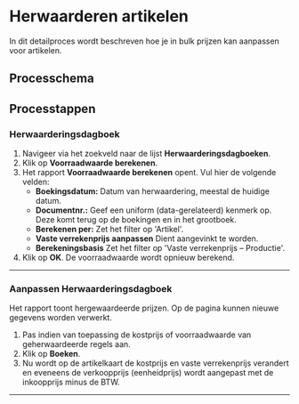 # Herwaarderen artikelen


In dit detailproces wordt beschreven hoe je in bulk prijzen kan aanpassen voor artikelen. 

## Processchema

## Processtappen

### Herwaarderingsdagboek

1. Navigeer via het zoekveld naar de lijst **Herwaarderingsdagboeken**.
2. Klik op  **Voorraadwaarde berekenen**.
3. Het rapport **Voorraadwaarde berekenen** opent. Vul hier de volgende velden:
	* **Boekingsdatum:** Datum van herwaardering, meestal de huidige datum.
	* **Documentnr.:** Geef een uniform (data-gerelateerd) kenmerk op. Deze komt terug op de boekingen en in het grootboek. 
	* **Berekenen per:** Zet het filter op 'Artikel'.
	* **Vaste verrekenprijs aanpassen** Dient aangevinkt te worden.
	* **Berekeningsbasis** Zet het filter op 'Vaste verrekenprijs – Productie'.
4. Klik op **OK**. De voorraadwaarde wordt opnieuw berekend. 

<hr>  

### Aanpassen Herwaarderingsdagboek

Het rapport toont hergewaardeerde prijzen. Op de pagina kunnen nieuwe gegevens worden verwerkt. 

 1. Pas indien van toepassing de kostprijs of voorraadwaarde van geherwaardeerde regels aan.
 2. Klik op  **Boeken**.
 3. Nu wordt op de artikelkaart de kostprijs en vaste verrekenprijs verandert en eveneens de verkoopprijs (eenheidprijs) wordt aangepast met de inkoopprijs minus de BTW.

<hr>

<!--stackedit_data:
eyJoaXN0b3J5IjpbNzAwOTUwMDg2LC0yMTE4MjM2MzEsLTUwMj
MwNTkzNV19
-->
